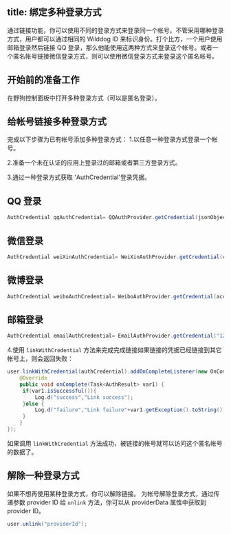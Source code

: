 title: 绑定多种登录方式
---

通过链接功能，你可以使用不同的登录方式来登录同一个帐号。不管采用哪种登录方式，用户都可以通过相同的 Wilddog ID 来标识身份。打个比方，一个用户使用邮箱登录然后链接 QQ 登录，那么他能使用这两种方式来登录这个帐号。或者一个匿名帐号链接微信登录方式，则可以使用微信登录方式来登录这个匿名帐号。

## 开始前的准备工作

在野狗控制面板中打开多种登录方式（可以是匿名登录）。

## 给帐号链接多种登录方式

完成以下步骤为已有帐号添加多种登录方式：
1.以任意一种登录方式登录一个帐号。

2.准备一个未在认证的应用上登录过的邮箱或者第三方登录方式。

3.通过一种登录方式获取 'AuthCredential'登录凭据。


## QQ 登录

```java
AuthCredential qqAuthCredential= QQAuthProvider.getCredential(jsonObject.getString("access_token"));
```

## 微信登录

```java
AuthCredential weiXinAuthCredential= WeiXinAuthProvider.getCredential(code);
```

## 微博登录

```java
AuthCredential weiboAuthCredential= WeiboAuthProvider.getCredential(access_token,openid);
```

## 邮箱登录

```java
AuthCredential emailAuthCredential= EmailAuthProvider.getCredential("12345678@qq.com","password123");
```

4.使用 `linkWithCredential` 方法来完成完成链接如果链接的凭据已经链接到其它帐号上，则会返回失败：

```java
user.linkWithCredential(authCredential).addOnCompleteListener(new OnCompleteListener<AuthResult>() {
    @Override
    public void onComplete(Task<AuthResult> var1) {
     if(var1.isSuccessful()){
         Log.d("success","Link success");
     }else {
         Log.d("failure","Link failure"+var1.getException().toString());
     }
    }
});
```
 
如果调用 `linkWithCredential` 方法成功，被链接的帐号就可以访问这个匿名帐号的数据了。  

## 解除一种登录方式

如果不想再使用某种登录方式，你可以解除链接。
为帐号解除登录方式，通过传递参数 provider ID 给 `unlink` 方法，你可以从 providerData 属性中获取到 provider ID。

```java
user.unlink("providerId");
```    
    
    